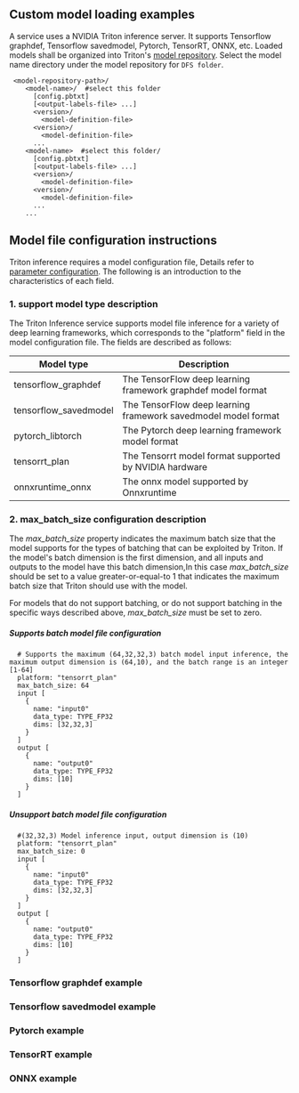 ## Custom model loading examples

A service uses a NVIDIA Triton inference server. It supports Tensorflow graphdef, Tensorflow savedmodel, Pytorch, TensorRT, ONNX, etc. Loaded models shall be organized into Triton's [model repository](https://docs.nvidia.com/deeplearning/triton-inference-server/user-guide/docs/user_guide/model_repository.html). Select the model name directory under the model repository for `DFS folder`.

``` 
 <model-repository-path>/
    <model-name>/  #select this folder
      [config.pbtxt]
      [<output-labels-file> ...]
      <version>/
        <model-definition-file>
      <version>/
        <model-definition-file>
      ...
    <model-name>  #select this folder/
      [config.pbtxt]
      [<output-labels-file> ...]
      <version>/
        <model-definition-file>
      <version>/
        <model-definition-file>
      ...
    ...
``` 
## Model file configuration instructions
Triton inference requires a model configuration file, Details refer to [parameter configuration](https://docs.nvidia.com/deeplearning/triton-inference-server/user-guide/docs/user_guide/model_configuration.html). The following is an introduction to the characteristics of each field.

### 1. support model type description
The Triton Inference service supports model file inference for a variety of deep learning frameworks, which corresponds to the "platform" field in the model configuration file. The fields are described as follows:

| Model type           | Description                                                    |
|----------------------|----------------------------------------------------------------|
|tensorflow_graphdef   | The TensorFlow deep learning framework graphdef model format   |
|tensorflow_savedmodel | The TensorFlow deep learning framework savedmodel model format |
|pytorch_libtorch      | The Pytorch deep learning framework model format               |
|tensorrt_plan         | The Tensorrt model format supported by NVIDIA hardware         |
|onnxruntime_onnx      | The onnx model supported by Onnxruntime                        |
### 2. max_batch_size configuration description
The *max_batch_size* property indicates the maximum batch size that
the model supports for the types of
batching that can be exploited
by Triton. If the model's batch dimension is the first dimension, and
all inputs and outputs to the model have this batch dimension,In this case *max_batch_size* should be set to a value
greater-or-equal-to 1 that indicates the maximum batch size that
Triton should use with the model.

For models that do not support batching, or do not support batching in
the specific ways described above, *max_batch_size* must be set to
zero.
##### Supports batch model file configuration
```
  # Supports the maximum (64,32,32,3) batch model input inference, the maximum output dimension is (64,10), and the batch range is an integer [1-64]
  platform: "tensorrt_plan"
  max_batch_size: 64
  input [
    {
      name: "input0"
      data_type: TYPE_FP32
      dims: [32,32,3]
    }
  ]
  output [
    {
      name: "output0"
      data_type: TYPE_FP32
      dims: [10]
    }
  ]
```
##### Unsupport batch model file configuration
```
  #(32,32,3) Model inference input, output dimension is (10)
  platform: "tensorrt_plan"
  max_batch_size: 0
  input [
    {
      name: "input0"
      data_type: TYPE_FP32
      dims: [32,32,3]
    }
  ]
  output [
    {
      name: "output0"
      data_type: TYPE_FP32
      dims: [10]
    }
  ]
```
### Tensorflow graphdef example

### Tensorflow savedmodel example

### Pytorch example

### TensorRT example

### ONNX example
